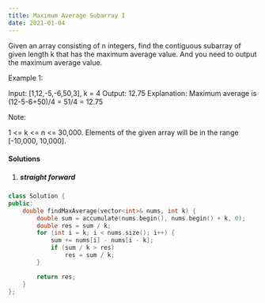 ```yaml
---
title: Maximum Average Subarray I
date: 2021-01-04
---
```

Given an array consisting of n integers, find the contiguous subarray of given length k that has the maximum average value. And you need to output the maximum average value.

Example 1:

Input: [1,12,-5,-6,50,3], k = 4
Output: 12.75
Explanation: Maximum average is (12-5-6+50)/4 = 51/4 = 12.75
 

Note:

1 <= k <= n <= 30,000.
Elements of the given array will be in the range [-10,000, 10,000].
 

#### Solutions

1. ##### straight forward

```cpp
class Solution {
public:
    double findMaxAverage(vector<int>& nums, int k) {
        double sum = accumulate(nums.begin(), nums.begin() + k, 0);
        double res = sum / k;
        for (int i = k; i < nums.size(); i++) {
            sum += nums[i] - nums[i - k];
            if (sum / k > res)
                res = sum / k;
        }

        return res;
    }
};
```